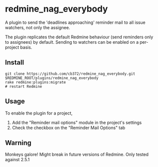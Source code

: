 # redmine_nag_everybody

A plugin to send the 'deadlines approaching' reminder mail to all issue watchers, not only the assignee.

The plugin replicates the default Redmine behaviour (send reminders only to assignees) by default. Sending to watchers can be enabled on a per-project basis.

## Install

```
git clone https://github.com/cb372/redmine_nag_everybody.git $REDMINE_ROOT/plugins/redmine_nag_everybody
rake redmine:plugins:migrate
# restart Redmine
```

## Usage

To enable the plugin for a project, 

1. Add the "Reminder mail options" module in the project's settings
2. Check the checkbox on the "Reminder Mail Options" tab

## Warning

Monkeys galore! Might break in future versions of Redmine. Only tested against 2.5.1
